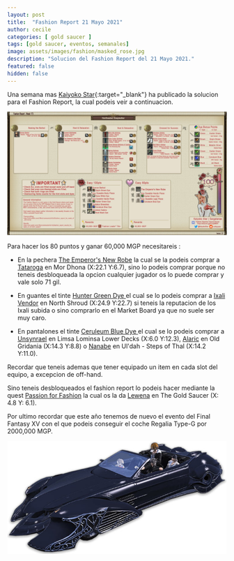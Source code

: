 ```yaml
---
layout: post
title:  "Fashion Report 21 Mayo 2021"
author: cecile
categories: [ gold saucer ]
tags: [gold saucer, eventos, semanales]
image: assets/images/fashion/masked_rose.jpg
description: "Solucion del Fashion Report del 21 Mayo 2021."
featured: false
hidden: false
---
```


Una semana mas [Kaiyoko Star](https://twitter.com/kaiyokostar){:target="_blank"} ha publicado la solucion para el Fashion Report, la cual podeis veir a continuacion.

![Fashion Report 173](/assets/images/fashion/freport_173.jpg)

Para hacer los 80 puntos y ganar 60,000 MGP necesitareis :

- En la pechera <a href="https://eu.finalfantasyxiv.com/lodestone/playguide/db/item/f07e64641c4" class="eorzeadb_link" target="_blank">The Emperor's New Robe</a> la cual se la podeis comprar a <a href="https://eu.finalfantasyxiv.com/lodestone/playguide/db/shop/e94d4aa84ec/?item=f07e64641c4&type=gil" class="eorzeadb_link" target="_blank">Tataroga</a> en Mor Dhona (X:22.1 Y:6.7), sino lo podeis comprar porque no teneis desbloqueada la opcion cualquier jugador os lo puede comprar y vale solo 71 gil.

- En guantes el tinte <a href="https://eu.finalfantasyxiv.com/lodestone/playguide/db/item/73f7ac282d9" class="eorzeadb_link" target="_blank">Hunter Green Dye </a> el cual se lo podeis comprar a <a href="https://eu.finalfantasyxiv.com/lodestone/playguide/db/shop/82cc59ae4c7/?item=73f7ac282d9&type=gil" class="eorzeadb_link" target="_blank">Ixali Vendor</a> en North Shroud (X:24.9 Y:22.7) si teneis la reputacion de los Ixali subida o sino comprarlo en el Market Board ya que no suele ser muy caro.

- En pantalones el tinte <a href="https://eu.finalfantasyxiv.com/lodestone/playguide/db/item/b036656bfda" class="eorzeadb_link" target="_blank">Ceruleum Blue Dye </a> el cual se lo podeis comprar a <a href="https://eu.finalfantasyxiv.com/lodestone/playguide/db/shop/f82f6515efe/?item=b036656bfda&type=gil" class="eorzeadb_link" target="_blank">Unsynrael</a> en Limsa Lominsa Lower Decks (X:6.0 Y:12.3), <a href="https://eu.finalfantasyxiv.com/lodestone/playguide/db/shop/a28cf0441f4/?item=b036656bfda&type=gil" class="eorzeadb_link" target="_blank">Alaric</a> en Old Gridania (X:14.3 Y:8.8) o <a href="https://eu.finalfantasyxiv.com/lodestone/playguide/db/shop/8cf85c5ad7b/?item=b036656bfda&type=gil" class="eorzeadb_link" target="_blank">Nanabe</a> en Ul'dah - Steps of Thal (X:14.2 Y:11.0).

Recordar que teneis ademas que tener equipado un item en cada slot del equipo, a excepcion de off-hand.

Sino teneis desbloqueados el fashion report lo podeis hacer mediante la quest <a href="https://eu.finalfantasyxiv.com/lodestone/playguide/db/quest/bd8144d7d23" class="eorzeadb_link" target="_blank">Passion for Fashion</a> la cual os la da <a href="https://eu.finalfantasyxiv.com/lodestone/playguide/db/npc/npc/bfd5ce76f91/" class="eorzeadb_link" target="_blank">Lewena</a> en The Gold Saucer (X: 4.8 Y: 6.1).

Por ultimo recordar que este año tenemos de nuevo el evento del Final Fantasy XV con el que podeis conseguir el coche Regalia Type-G por 2000,000 MGP.

![Regalia Type-G](/assets/images/fashion/ffxivregalia.jpg)
